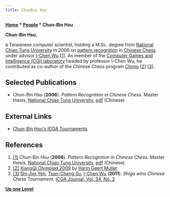 ```yaml
---
title: ChunBin Hsu
---
```

**[Home](Home "Home") * [People](People "People") * Chun-Bin Hsu**

**Chun-Bin Hsu**,

a Taiwanese computer scientist, holding a M.Sc. degree from [National Chiao Tung University](National_Chiao_Tung_University "National Chiao Tung University") in 2006 on [pattern recognition](Pattern_Recognition "Pattern Recognition") in [Chinese Chess](Chinese_Chess "Chinese Chess") under advisor [I-Chen Wu](I-Chen_Wu "I-Chen Wu") <a id="cite-note-1" href="#cite-ref-1">[1]</a>. As member of the [Computer Games and Intelligence (CGI) laboratory](National_Chiao_Tung_University#CGI "National Chiao Tung University") headed by professor I-Chen Wu, he contributed as co-author of the Chinese Chess program [Chimo](index.php?title=Chimo&action=edit&redlink=1 "Chimo (page does not exist)") <a id="cite-note-2" href="#cite-ref-2">[2]</a> <a id="cite-note-3" href="#cite-ref-3">[3]</a>.

## Selected Publications

- Chun-Bin Hsu (**2006**). *Pattern Recognition in Chinese Chess*. Master thesis, [National Chiao Tung University](National_Chiao_Tung_University "National Chiao Tung University"), [pdf](https://ir.nctu.edu.tw/bitstream/11536/78749/1/753801.pdf) (Chinese)

## External Links

- [Chun-Bin Hsu's ICGA Tournaments](https://www.game-ai-forum.org/icga-tournaments/person.php?id=522)

## References

1. <a id="cite-ref-1" href="#cite-note-1">[1]</a> Chun-Bin Hsu (**2006**). *Pattern Recognition in Chinese Chess*. Master thesis, [National Chiao Tung University](National_Chiao_Tung_University "National Chiao Tung University"), [pdf](https://ir.nctu.edu.tw/bitstream/11536/78749/1/753801.pdf) (Chinese)
1. <a id="cite-ref-2" href="#cite-note-2">[2]</a> [XiangQi Olympiad 2009](http://home.hccnet.nl/h.g.muller/XQolymp.html) by [Harm Geert Muller](Harm_Geert_Muller "Harm Geert Muller")
1. <a id="cite-ref-3" href="#cite-note-3">[3]</a> [Shi-Jim Yen](Shi-Jim_Yen "Shi-Jim Yen"), [Tsan-Cheng Su](index.php?title=Tsan-Cheng_Su&action=edit&redlink=1 "Tsan-Cheng Su (page does not exist)"), [I-Chen Wu](I-Chen_Wu "I-Chen Wu") (**2011**). *Shiga wins Chinese Chess Tournament*. [ICGA Journal, Vol. 34, No. 2](ICGA_Journal#34_2 "ICGA Journal")

**[Up one Level](People "People")**

